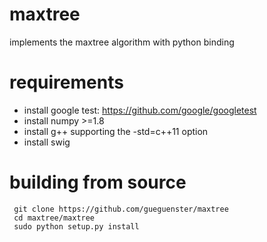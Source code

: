 # maxtree
implements the maxtree algorithm with python binding

# requirements
* install google test: https://github.com/google/googletest
* install numpy >=1.8
* install g++ supporting the -std=c++11 option
* install swig

# building from source
```
 git clone https://github.com/gueguenster/maxtree
 cd maxtree/maxtree
 sudo python setup.py install
```

